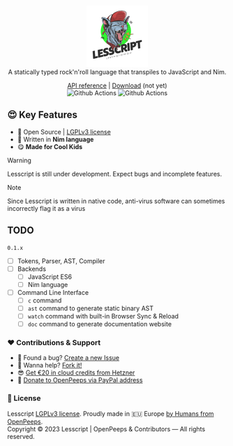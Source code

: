 <p align="center">
  <img src="https://github.com/lesscript/lesscript/blob/main/.github/lesscript.png" alt="Lesscript Logo" width="140px"><br>
  A statically typed rock'n'roll language that transpiles to JavaScript and Nim.
</p>

<p align="center">
  <a href="https://lesscript.github.io/bro/theindex.html">API reference</a> | <a href="#">Download</a> (not yet)<br>
  <img src="https://github.com/lesscript/lesscript/workflows/test/badge.svg" alt="Github Actions">  <img src="https://github.com/lesscript/lesscript/workflows/docs/badge.svg" alt="Github Actions">
</p>

## 😍 Key Features
- 🎩 Open Source | [LGPLv3 license](https://github.com/lesscript/lesscript/blob/main/LICENSE)
- 👑 Written in **Nim language**
- 😋 **Made for Cool Kids**

> [!WARNING]  
> Lesscript is still under development. Expect bugs and incomplete features.


> [!NOTE]
> Since Lesscript is written in native code, anti-virus software can sometimes incorrectly flag it as a virus

## TODO
`0.1.x`
- [ ] Tokens, Parser, AST, Compiler
- [ ] Backends
  - [ ] JavaScript ES6
  - [ ] Nim language
- [ ] Command Line Interface
  - [ ] `c` command
  - [ ] `ast` command to generate static binary AST
  - [ ] `watch` command with built-in Browser Sync & Reload
  - [ ] `doc` command to generate documentation website

### ❤ Contributions & Support
- 🐛 Found a bug? [Create a new Issue](https://github.com/lesscript/lesscript/issues)
- 👋 Wanna help? [Fork it!](https://github.com/lesscript/lesscript/fork)
- 😎 [Get €20 in cloud credits from Hetzner](https://hetzner.cloud/?ref=Hm0mYGM9NxZ4)
- 🥰 [Donate to OpenPeeps via PayPal address](https://www.paypal.com/donate/?hosted_button_id=RJK3ZTDWPL55C)

### 🎩 License
Lesscript [LGPLv3 license](https://github.com/lesscript/lesscript/blob/main/LICENSE). Proudly made in 🇪🇺 Europe [by Humans from OpenPeeps](https://github.com/openpeeps).<br>
Copyright &copy; 2023 Lesscript | OpenPeeps & Contributors &mdash; All rights reserved.

